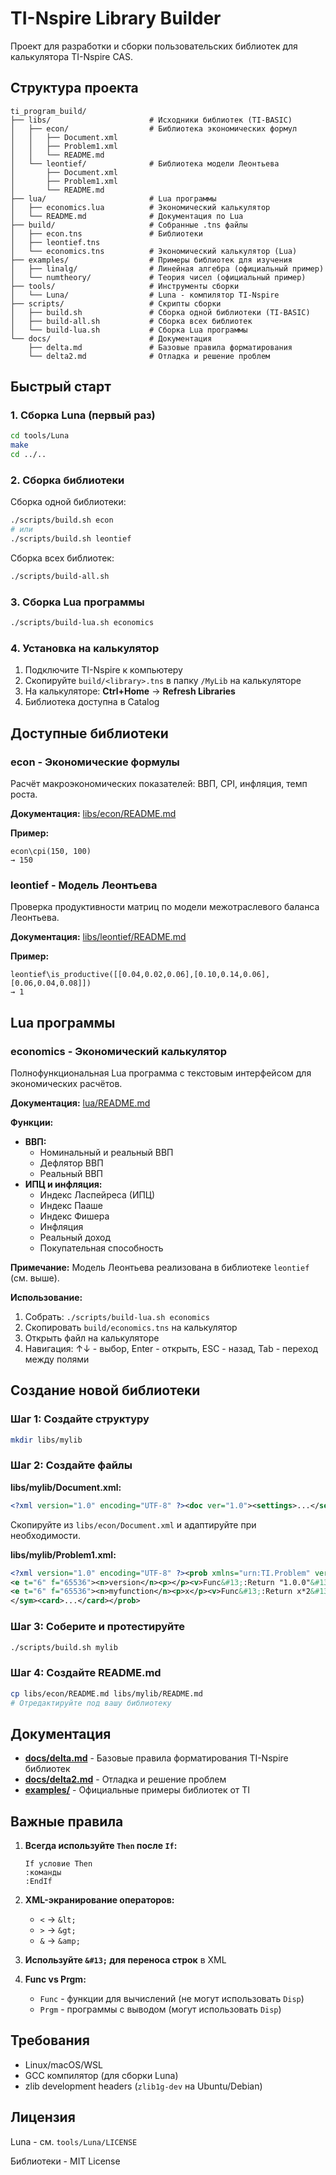 # TI-Nspire Library Builder

Проект для разработки и сборки пользовательских библиотек для калькулятора TI-Nspire CAS.

## Структура проекта

```
ti_program_build/
├── libs/                      # Исходники библиотек (TI-BASIC)
│   ├── econ/                  # Библиотека экономических формул
│   │   ├── Document.xml
│   │   ├── Problem1.xml
│   │   └── README.md
│   └── leontief/              # Библиотека модели Леонтьева
│       ├── Document.xml
│       ├── Problem1.xml
│       └── README.md
├── lua/                       # Lua программы
│   ├── economics.lua          # Экономический калькулятор
│   └── README.md              # Документация по Lua
├── build/                     # Собранные .tns файлы
│   ├── econ.tns               # Библиотеки
│   ├── leontief.tns
│   └── economics.tns          # Экономический калькулятор (Lua)
├── examples/                  # Примеры библиотек для изучения
│   ├── linalg/                # Линейная алгебра (официальный пример)
│   └── numtheory/             # Теория чисел (официальный пример)
├── tools/                     # Инструменты сборки
│   └── Luna/                  # Luna - компилятор TI-Nspire
├── scripts/                   # Скрипты сборки
│   ├── build.sh               # Сборка одной библиотеки (TI-BASIC)
│   ├── build-all.sh           # Сборка всех библиотек
│   └── build-lua.sh           # Сборка Lua программы
└── docs/                      # Документация
    ├── delta.md               # Базовые правила форматирования
    └── delta2.md              # Отладка и решение проблем
```

## Быстрый старт

### 1. Сборка Luna (первый раз)

```bash
cd tools/Luna
make
cd ../..
```

### 2. Сборка библиотеки

Сборка одной библиотеки:
```bash
./scripts/build.sh econ
# или
./scripts/build.sh leontief
```

Сборка всех библиотек:
```bash
./scripts/build-all.sh
```

### 3. Сборка Lua программы

```bash
./scripts/build-lua.sh economics
```

### 4. Установка на калькулятор

1. Подключите TI-Nspire к компьютеру
2. Скопируйте `build/<library>.tns` в папку `/MyLib` на калькуляторе
3. На калькуляторе: **Ctrl+Home** → **Refresh Libraries**
4. Библиотека доступна в Catalog

## Доступные библиотеки

### econ - Экономические формулы

Расчёт макроэкономических показателей: ВВП, CPI, инфляция, темп роста.

**Документация:** [libs/econ/README.md](libs/econ/README.md)

**Пример:**
```
econ\cpi(150, 100)
→ 150
```

### leontief - Модель Леонтьева

Проверка продуктивности матриц по модели межотраслевого баланса Леонтьева.

**Документация:** [libs/leontief/README.md](libs/leontief/README.md)

**Пример:**
```
leontief\is_productive([[0.04,0.02,0.06],[0.10,0.14,0.06],[0.06,0.04,0.08]])
→ 1
```

## Lua программы

### economics - Экономический калькулятор

Полнофункциональная Lua программа с текстовым интерфейсом для экономических расчётов.

**Документация:** [lua/README.md](lua/README.md)

**Функции:**
- **ВВП:**
  - Номинальный и реальный ВВП
  - Дефлятор ВВП
  - Реальный ВВП
- **ИПЦ и инфляция:**
  - Индекс Ласпейреса (ИПЦ)
  - Индекс Пааше
  - Индекс Фишера
  - Инфляция
  - Реальный доход
  - Покупательная способность

**Примечание:** Модель Леонтьева реализована в библиотеке `leontief` (см. выше).

**Использование:**
1. Собрать: `./scripts/build-lua.sh economics`
2. Скопировать `build/economics.tns` на калькулятор
3. Открыть файл на калькуляторе
4. Навигация: ↑↓ - выбор, Enter - открыть, ESC - назад, Tab - переход между полями

## Создание новой библиотеки

### Шаг 1: Создайте структуру

```bash
mkdir libs/mylib
```

### Шаг 2: Создайте файлы

**libs/mylib/Document.xml:**
```xml
<?xml version="1.0" encoding="UTF-8" ?><doc ver="1.0"><settings>...</settings><nps>1</nps></doc>
```

Скопируйте из `libs/econ/Document.xml` и адаптируйте при необходимости.

**libs/mylib/Problem1.xml:**
```xml
<?xml version="1.0" encoding="UTF-8" ?><prob xmlns="urn:TI.Problem" ver="1.0"><sym>
<e t="6" f="65536"><n>version</n><p></p><v>Func&#13;:Return "1.0.0"&#13;:EndFunc</v></e>
<e t="6" f="65536"><n>myfunction</n><p>x</p><v>Func&#13;:Return x*2&#13;:EndFunc</v></e>
</sym><card>...</card></prob>
```

### Шаг 3: Соберите и протестируйте

```bash
./scripts/build.sh mylib
```

### Шаг 4: Создайте README.md

```bash
cp libs/econ/README.md libs/mylib/README.md
# Отредактируйте под вашу библиотеку
```

## Документация

- **[docs/delta.md](docs/delta.md)** - Базовые правила форматирования TI-Nspire библиотек
- **[docs/delta2.md](docs/delta2.md)** - Отладка и решение проблем
- **[examples/](examples/)** - Официальные примеры библиотек от TI

## Важные правила

1. **Всегда используйте `Then` после `If`:**
   ```
   If условие Then
   :команды
   :EndIf
   ```

2. **XML-экранирование операторов:**
   - `<` → `&lt;`
   - `>` → `&gt;`
   - `&` → `&amp;`

3. **Используйте `&#13;` для переноса строк** в XML

4. **Func vs Prgm:**
   - `Func` - функции для вычислений (не могут использовать `Disp`)
   - `Prgm` - программы с выводом (могут использовать `Disp`)

## Требования

- Linux/macOS/WSL
- GCC компилятор (для сборки Luna)
- zlib development headers (`zlib1g-dev` на Ubuntu/Debian)

## Лицензия

Luna - см. `tools/Luna/LICENSE`

Библиотеки - MIT License
